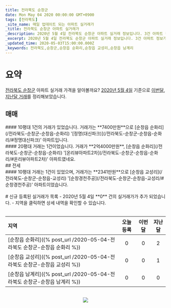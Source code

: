 ```yaml
---
title: 전라북도 순창군
date: Mon May 04 2020 00:00:00 GMT+0900
tags: [전라북도]
_site_name: 매일 업데이트 되는 아파트 실거래가
_title: 전라북도 순창군 아파트 실거래가
_description: 2020년 5월 4일 전라북도 순창군 아파트 실거래 정보입니다. 3건 아파트 정보가 있습니다.
_excerpt: 2020년 5월 4일 전라북도 순창군 아파트 실거래 정보입니다. 3건 아파트 정보가 있습니다.
_updated_time: 2020-05-03T15:00:00.000Z
_keywords: 전라북도,순창군,순창읍 순화리,순창읍 교성리,순창읍 남계리
---
```



# 요약
<ins>전라북도 순창군</ins> 아파트 실거래 가격을 알아볼까요? <ins>2020년 5월 4일</ins> 기준으로 <ins>이번달, 지난달 거래</ins>를 정리해보았습니다.

## 매매
<div class="container">
<div class="six columns" markdown="1">
#### 10평대
1건의 거래가 있었습니다. 거래가는 **7400만원**으로 [순창읍 순화리](/전라북도-순창군-순창읍-순화리) '[정명(대신파크)](/전라북도-순창군-순창읍-순화리/#정명대신파크)' 아파트입니다.
</div>
<div class="six columns" markdown="1">
#### 20평대
거래는 1건이었습니다. 거래가 **2억4000만원**, [순창읍 순화리](/전라북도-순창군-순창읍-순화리) '[온리뷰아파트2차](/전라북도-순창군-순창읍-순화리/#온리뷰아파트2차)' 아파트였네요.
</div>
</div>
## 전세
<div class="container">
<div class="twelve columns" markdown="1">
#### 10평대
거래는 1건이 있었으며, 거래가는 **2341만원**으로 [순창읍 교성리](/전라북도-순창군-순창읍-교성리) '[순창경천주공](/전라북도-순창군-순창읍-교성리/#순창경천주공)' 아파트이었습니다.
</div>
</div>


<br>
# 신규 등록된 실거래가 목록
- 2020년 5월 4일 **0** 건의 실거래가가 추가 되었습니다.
- 지역을 클릭하면 상세 내역을 확인할 수 있습니다.
<br><br>

| 지역 | 오늘 등록 | 이번달 | 지난달 |
|:---|:---:|:---:|:---:|
| [순창읍 순화리]({% post_url /2020-05-04-전라북도 순창군-순창읍 순화리 %}) | 0 | 0 | 2|
| [순창읍 교성리]({% post_url /2020-05-04-전라북도 순창군-순창읍 교성리 %}) | 0 | 0 | 1|
| [순창읍 남계리]({% post_url /2020-05-04-전라북도 순창군-순창읍 남계리 %}) | 0 | 0 | 0|

<p align="center"><br><img src="https://via.placeholder.com/700x120"><br></p>
